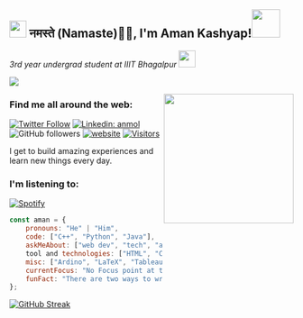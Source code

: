 ## <h2><img src="https://emojis.slackmojis.com/emojis/images/1531849430/4246/blob-sunglasses.gif?1531849430" width="30"/> नमस्ते (Namaste)🙏🏻, I'm Aman Kashyap!<img src="https://media.giphy.com/media/12oufCB0MyZ1Go/giphy.gif" width="50"></h2>

<p><em>3rd year undergrad student at IIIT Bhagalpur <img src="https://media.giphy.com/media/WUlplcMpOCEmTGBtBW/giphy.gif" width="30">
</em></p>

![](https://live.staticflickr.com/65535/52589130279_38c260075b_k.jpg)


<img align='right' src="https://media.giphy.com/media/M9gbBd9nbDrOTu1Mqx/giphy.gif" width="230">

### Find me all around the web:
[![Twitter Follow](https://img.shields.io/twitter/follow/amankashyapgeek?label=Follow)](https://twitter.com/amankashyapgeek)
[![Linkedin: anmol](https://img.shields.io/badge/-aman-blue?style=flat-square&logo=Linkedin&logoColor=white&link=https://www.linkedin.com/in/anmol-p-singh/)](https://www.linkedin.com/in/aman-kashyap-4a88a2122/)
![GitHub followers](https://img.shields.io/github/followers/amankas?label=Follow&style=social)
[![website](https://img.shields.io/badge/Website-46a2f1.svg?&style=flat-square&logo=Google-Chrome&logoColor=white&link=https://amankas.github.io/aman.exe/about.html)](https://amankas.github.io/aman.exe/about.html)
[![Visitors](https://api.visitorbadge.io/api/visitors?path=AmanKas&label=Visitors&countColor=%23263759&style=flat)](https://visitorbadge.io/status?path=AmanKas)

I get to build amazing experiences and learn new things every day.

### I'm listening to:

[![Spotify](https://novatorem-28vf.vercel.app/api/spotify)](https://open.spotify.com/user/315tk5vqn6ohbbmilvdfrt76dxou)


```javascript
const aman = {
    pronouns: "He" | "Him",
    code: ["C++", "Python", "Java"],
    askMeAbout: ["web dev", "tech", "app dev", "photography"],
    tool and technologies: ["HTML", "CSS", "Django", "NodeJs", "Numpy"],
    misc: ["Ardino", "LaTeX", "Tableau", "Adobe Premiere Pro", "Lightroom"],
    currentFocus: "No Focus point at this time",
    funFact: "There are two ways to write error-free programs; only the third one works"
};

```
[![GitHub Streak](https://streak-stats.demolab.com?user=AmanKas&theme=radical&hide_border=true&card_width=490)](https://git.io/streak-stats)
